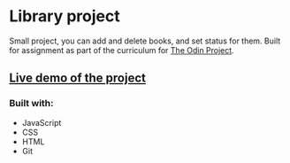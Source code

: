 # Library project

Small project, you can add and delete books, and set status for them. Built for assignment as part of the curriculum for [The Odin Project](https://www.theodinproject.com/).

## [Live demo of the project](https://sebapkfd.github.io/library/)

### Built with: 
* JavaScript
* CSS
* HTML
* Git